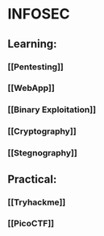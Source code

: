 # INFOSEC

## Learning:
### [[Pentesting]]
### [[WebApp]]
### [[Binary Exploitation]]
### [[Cryptography]]
### [[Stegnography]]

## Practical:

### [[Tryhackme]]
### [[PicoCTF]]